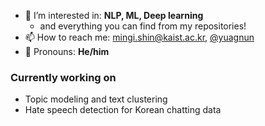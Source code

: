 - 🔭 I’m interested in: **NLP, ML, Deep learning**
  - and everything you can find from my repositories!
- 📫 How to reach me: [mingi.shin@kaist.ac.kr](mailto:mingi.shin@kaist.ac.kr), [@yuagnun](https://twitter.com/yuagnun)
- 📢 Pronouns: **He/him**

### Currently working on
- Topic modeling and text clustering
- Hate speech detection for Korean chatting data

<!--
- 🔭 I’m currently working on ...
- 🌱 I’m currently learning ...
- 👯 I’m looking to collaborate on ...
- 🤔 I’m looking for help with ...
- 💬 Ask me about ...
- 📫 How to reach me: ...
- 😄 Pronouns: ...
- ⚡ Fun fact: ...
-->
